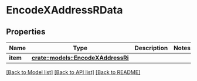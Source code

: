 # EncodeXAddressRData

## Properties

Name | Type | Description | Notes
------------ | ------------- | ------------- | -------------
**item** | [**crate::models::EncodeXAddressRi**](EncodeX-AddressRI.md) |  | 

[[Back to Model list]](../README.md#documentation-for-models) [[Back to API list]](../README.md#documentation-for-api-endpoints) [[Back to README]](../README.md)


